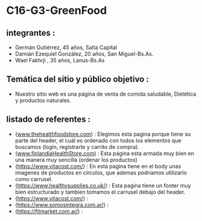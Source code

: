 # C16-G3-GreenFood
## integrantes :
- Germán Gutiérrez, 45 años, Salta Capital
- Damián Ezequiel González, 20 años, San Miguel-Bs.As.
- Wael Fakhrji , 35 años, Lanus-Bs.As

## Temática del sitio y público objetivo :
- Nuestro sitio web es una página de venta de comida saludable, Dietética y productos naturales.

## listado de referentes :
- (www.thehealthfoodstore.com) : Elegimos esta pagina porque tiene su parte del header, el cuál es ordenado con todos los elementos que buscamos (login, registrarte y carrito de compra).
- (www.finlandiaHealthStore.com) : Esta página esta armada muy bien en una manera muy sencilla (ordenar los productos)
- (https://www.vitacost.com/) : En esta pagina tiene en el body unas imagenes de productos en circulos,  que ademas podriamos utilizarlo como carrusel.
- (https://www.healthysupplies.co.uk/) : Esta pagina tiene un footer muy bien estructurado y tambien tomamos el carrusel debajo del header.
- (https://www.vitacost.com/) :
- (https://www.somosintegra.com.ar/) :
- (https://fitmarket.com.ar/) :
